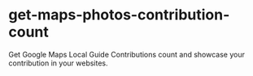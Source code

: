 # get-maps-photos-contribution-count
Get Google Maps Local Guide Contributions count and showcase your contribution in your websites.
